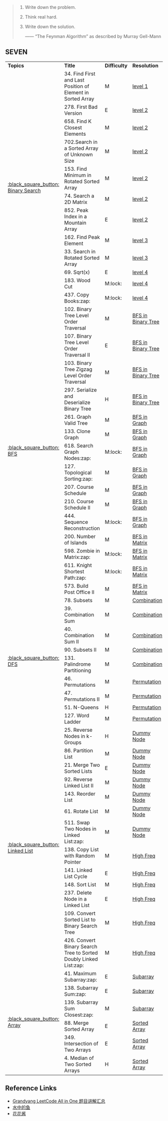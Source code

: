 > 1. Write down the problem.
> 2. Think real hard.
> 3. Write down the solution.
> 
>       —— “The Feynman Algorithm” as described by Murray Gell-Mann



SEVEN
------


<table>
<tr>
    <td><b>Topics</b></td>
    <td><b>Title</b></td>
    <td><b>Difficulty</b></td>
    <td><b>Resolution</b></td>
    <td><b>Day</b></td>
</tr>

<tr>
    <td rowspan="12"> <a href="https://github.com/Vida42/Leetcode/blob/master/Note/19s_Binary_Search.md"> :black_square_button: Binary Search </a> </td>
    <td>34. Find First and Last Position of Element in Sorted Array</td>
    <td>M</td>
    <td><a href="https://github.com/Vida42/Leetcode/blob/master/Warehouse/034._Find_First_and_Last_Position_of_Element_in_Sorted_Array.md">level 1</a></td>
    <td>19.10.30</td>
</tr>
<tr>
    <td>278. First Bad Version</td>
    <td>E</td>
    <td><a href="https://github.com/Vida42/Leetcode/blob/master/Warehouse/278._First_Bad_Version.md">level 2</a></td>
    <td>19.2.4</td>
</tr>
<tr>
    <td>658. Find K Closest Elements</td>
    <td>M</td>
    <td><a href="https://github.com/Vida42/Leetcode/blob/master/Warehouse/658._Find_K_Closest_Elements.md">level 2</a></td>
    <td>19.10.30</td>
</tr>
<tr>
    <td>702.Search in a Sorted Array of Unknown Size</td>
    <td>M</td>
    <td><a href="https://github.com/Vida42/Leetcode/blob/master/Warehouse/702.Search_in_a_Sorted_Array_of_Unknown_Size.md">level 2</a></td>
    <td>19.10.31</td>
</tr>
<tr>
    <td>153. Find Minimum in Rotated Sorted Array</td>
    <td>M</td>
    <td><a href="https://github.com/Vida42/Leetcode/blob/master/Warehouse/153._Find_Minimum_in_Rotated_Sorted_Array.md">level 2</a></td>
    <td>19.10.31</td>
</tr>
<tr>
    <td>74. Search a 2D Matrix</td>
    <td>M</td>
    <td><a href="https://github.com/Vida42/Leetcode/blob/master/Warehouse/074._Search_a_2D_Matrix.md">level 2</a></td>
    <td>19.10.31</td>
</tr>
<tr>
    <td>852. Peak Index in a Mountain Array</td>
    <td>E</td>
    <td><a href="https://github.com/Vida42/Leetcode/blob/master/Warehouse/852._Peak_Index_in_a_Mountain_Array.md">level 2</a></td>
    <td>19.11.1</td>
</tr>
<tr>
    <td>162. Find Peak Element</td>
    <td>M</td>
    <td><a href="https://github.com/Vida42/Leetcode/blob/master/Warehouse/162._Find_Peak_Element.md">level 3</a></td>
    <td>19.11.1</td>
</tr>
<tr>
    <td>33. Search in Rotated Sorted Array</td>
    <td>M</td>
    <td><a href="https://github.com/Vida42/Leetcode/blob/master/Warehouse/033._Search_in_Rotated_Sorted_Array.md">level 3</a></td>
    <td>19.11.4</td>
</tr>
<tr>
    <td>69. Sqrt(x)</td>
    <td>E</td>
    <td><a href="https://github.com/Vida42/Leetcode/blob/master/Warehouse/069._Sqrt(x).md">level 4</a></td>
    <td>19.11.4</td>
</tr>
<tr>
    <td>183. Wood Cut</td>
    <td>M:lock:</td>
    <td><a href="https://github.com/Vida42/Leetcode/blob/master/Warehouse/.md">level 4</a></td>
    <td>19.X.X</td>
</tr>
<tr>
    <td>437. Copy Books:zap:</td>
    <td>M:lock:</td>
    <td><a href="https://github.com/Vida42/Leetcode/blob/master/Warehouse/.md">level 4</a></td>
    <td>19.X.X</td>
</tr>
<tr>
    <td rowspan="15"> <a href="https://github.com/Vida42/Leetcode/blob/master/Note/19s_BFS.md"> :black_square_button: BFS </a> </td>
    <td>102. Binary Tree Level Order Traversal</td>
    <td>M</td>
    <td><a href="https://github.com/Vida42/Leetcode/blob/master/Warehouse/102._Binary_Tree_Level_Order_Traversal.md">BFS in Binary Tree</a></td>
    <td>19.11.6</td>
</tr>
<tr>
    <td>107. Binary Tree Level Order Traversal II</td>
    <td>E</td>
    <td><a href="https://github.com/Vida42/Leetcode/blob/master/Warehouse/107._Binary_Tree_Level_Order_Traversal_II.md">BFS in Binary Tree</a></td>
    <td>19.11.6</td>
</tr>
<tr>
    <td>103. Binary Tree Zigzag Level Order Traversal</td>
    <td>M</td>
    <td><a href="https://github.com/Vida42/Leetcode/blob/master/Warehouse/103._Binary_Tree_Zigzag_Level_Order_Traversal.md">BFS in Binary Tree</a></td>
    <td>19.11.6</td>
</tr>
<tr>
    <td>297. Serialize and Deserialize Binary Tree</td>
    <td>H</td>
    <td><a href="https://github.com/Vida42/Leetcode/blob/master/Warehouse/297._Serialize_and_Deserialize_Binary_Tree.md">BFS in Binary Tree</a></td>
    <td>19.11.6</td>
</tr>
<tr>
    <td>261. Graph Valid Tree</td>
    <td>M</td>
    <td><a href="https://github.com/Vida42/Leetcode/blob/master/Warehouse/261._Graph_Valid_Tree.md">BFS in Graph</a></td>
    <td>19.11.6</td>
</tr>
<tr>
    <td>133. Clone Graph</td>
    <td>M</td>
    <td><a href="https://github.com/Vida42/Leetcode/blob/master/Warehouse/133._Clone_Graph.md">BFS in Graph</a></td>
    <td>19.11.6</td>
</tr>
<tr>
    <td>618. Search Graph Nodes:zap:</td>
    <td>M:lock:</td>
    <td><a href="https://github.com/Vida42/Leetcode/blob/master/Warehouse/L618._Search_Graph_Nodes.md">BFS in Graph</a></td>
    <td>19.11.7</td>
</tr>
<tr>
    <td>127. Topological Sorting:zap:</td>
    <td>M</td>
    <td><a href="https://github.com/Vida42/Leetcode/blob/master/Warehouse/L127._Topological_Sorting.md">BFS in Graph</a></td>
    <td>19.11.7</td>
</tr>
<tr>
    <td>207. Course Schedule</td>
    <td>M</td>
    <td><a href="https://github.com/Vida42/Leetcode/blob/master/Warehouse/207._Course_Schedule.md">BFS in Graph</a></td>
    <td>19.11.9</td>
</tr>
<tr>
    <td>210. Course Schedule II</td>
    <td>M</td>
    <td><a href="https://github.com/Vida42/Leetcode/blob/master/Warehouse/210._Course_Schedule_II.md">BFS in Graph</a></td>
    <td>19.11.9</td>
</tr>
<tr>
    <td>444. Sequence Reconstruction</td>
    <td>M:lock:</td>
    <td><a href="https://github.com/Vida42/Leetcode/blob/master/Warehouse/444._Sequence_Reconstruction.md">BFS in Graph</a></td>
    <td>19.11.9</td>
</tr>
<tr>
    <td>200. Number of Islands</td>
    <td>M</td>
    <td><a href="https://github.com/Vida42/Leetcode/blob/master/Warehouse/200._Number_of_Islands.md">BFS in Matrix</a></td>
    <td>19.11.10</td>
</tr>
<tr>
    <td>598. Zombie in Matrix:zap:</td>
    <td>M:lock:</td>
    <td><a href="https://github.com/Vida42/Leetcode/blob/master/Warehouse/L598._Zombie_in_Matrix.md">BFS in Matrix</a></td>
    <td>19.11.10</td>
</tr>
<tr>
    <td>611. Knight Shortest Path:zap:</td>
    <td>M:lock:</td>
    <td><a href="https://github.com/Vida42/Leetcode/blob/master/Warehouse/.md">BFS in Matrix</a></td>
    <td>19.XX.XX</td>
</tr>
<tr>
    <td>573. Build Post Office II</td>
    <td>M</td>
    <td><a href="https://github.com/Vida42/Leetcode/blob/master/Warehouse/.md">BFS in Matrix</a></td>
    <td>19.XX.XX</td>
</tr>
<tr>
    <td rowspan="9"> <a href="https://github.com/Vida42/Leetcode/blob/master/Note/19s_DFS.md"> :black_square_button: DFS </a> </td>
    <td>78. Subsets</td>
    <td>M</td>
    <td><a href="https://github.com/Vida42/Leetcode/blob/master/Warehouse/078._Subsets.md">Combination</a></td>
    <td>19.11.11</td>
</tr>
<tr>
    <td>39. Combination Sum</td>
    <td>M</td>
    <td><a href="https://github.com/Vida42/Leetcode/blob/master/Warehouse/039._Combination_Sum.md">Combination</a></td>
    <td>19.11.11</td>
</tr>
<tr>
    <td>40. Combination Sum II</td>
    <td>M</td>
    <td><a href="https://github.com/Vida42/Leetcode/blob/master/Warehouse/040._Combination_Sum_II.md">Combination</a></td>
    <td>19.11.11</td>
</tr>
<tr>
    <td>90. Subsets II</td>
    <td>M</td>
    <td><a href="https://github.com/Vida42/Leetcode/blob/master/Warehouse/090._Subsets_II.md">Combination</a></td>
    <td>19.11.11</td>
</tr>
<tr>
    <td>131. Palindrome Partitioning</td>
    <td>M</td>
    <td><a href="https://github.com/Vida42/Leetcode/blob/master/Warehouse/131._Palindrome_Partitioning.md">Combination</a></td>
    <td>19.11.11</td>
</tr>
<tr>
    <td>46. Permutations</td>
    <td>M</td>
    <td><a href="https://github.com/Vida42/Leetcode/blob/master/Warehouse/046._Permutations.md">Permutation</a></td>
    <td>19.11.11</td>
</tr>
<tr>
    <td>47. Permutations II</td>
    <td>M</td>
    <td><a href="https://github.com/Vida42/Leetcode/blob/master/Warehouse/047._Permutations_II.md">Permutation</a></td>
    <td>19.11.11</td>
</tr>
<tr>
    <td>51. N-Queens</td>
    <td>H</td>
    <td><a href="https://github.com/Vida42/Leetcode/blob/master/Warehouse/051._N-Queens.md">Permutation</a></td>
    <td>19.11.14</td>
</tr>
<tr>
    <td>127. Word Ladder</td>
    <td>M</td>
    <td><a href="https://github.com/Vida42/Leetcode/blob/master/Warehouse/127._Word_Ladder.md">Permutation</a></td>
    <td>19.11.21</td>
</tr>
<tr>
    <td rowspan="13"> <a href="https://github.com/Vida42/Leetcode/blob/master/Note/19s_Binary_Search.md"> :black_square_button: Linked List </a> </td>
    <td>25. Reverse Nodes in k-Groups</td>
    <td>H</td>
    <td><a href="https://github.com/Vida42/Leetcode/blob/master/Warehouse/25._Reverse_Nodes_in_k-Groups.md">Dummy Node</a></td>
    <td>20.5.</td>
</tr>
<tr>
    <td>86. Partition List</td>
    <td>M</td>
    <td><a href="https://github.com/Vida42/Leetcode/blob/master/Warehouse/86._Partition_List.md">Dummy Node</a></td>
    <td>20.5.</td>
</tr>
<tr>
    <td>21. Merge Two Sorted Lists</td>
    <td>E</td>
    <td><a href="https://github.com/Vida42/Leetcode/blob/master/Warehouse/21._Merge_Two_Sorted_Lists.md">Dummy Node</a></td>
    <td>20.5.</td>
</tr>
<tr>
    <td>92. Reverse Linked List II</td>
    <td>M</td>
    <td><a href="https://github.com/Vida42/Leetcode/blob/master/Warehouse/92._Reverse_Linked_List_II.md">Dummy Node</a></td>
    <td>20.5.</td>
</tr>
<tr>
    <td>143. Reorder List</td>
    <td>M</td>
    <td><a href="https://github.com/Vida42/Leetcode/blob/master/Warehouse/143._Reorder_List.md">Dummy Node</a></td>
    <td>20.5.</td>
</tr>
<tr>
    <td>61. Rotate List</td>
    <td>M</td>
    <td><a href="https://github.com/Vida42/Leetcode/blob/master/Warehouse/61._Rotate_List.md">Dummy Node</a></td>
    <td>20.5.</td>
</tr>
<tr>
    <td>511. Swap Two Nodes in Linked List:zap:</td>
    <td>M</td>
    <td><a href="https://github.com/Vida42/Leetcode/blob/master/Warehouse/L511._Swap_Two_Nodes_in_Linked_List.md">Dummy Node</a></td>
    <td>20.5.</td>
</tr>
<tr>
    <td>138. Copy List with Random Pointer</td>
    <td>M</td>
    <td><a href="https://github.com/Vida42/Leetcode/blob/master/Warehouse/138._Copy_List_with_Random_Pointer.md">High Freq</a></td>
    <td>20.5.</td>
</tr>
<tr>
    <td>141. Linked List Cycle</td>
    <td>E</td>
    <td><a href="https://github.com/Vida42/Leetcode/blob/master/Warehouse/141._Linked_List_Cycle.md">High Freq</a></td>
    <td>20.5.</td>
</tr>
<tr>
    <td>148. Sort List</td>
    <td>M</td>
    <td><a href="https://github.com/Vida42/Leetcode/blob/master/Warehouse/148._Sort_List.md">High Freq</a></td>
    <td>20.5.</td>
</tr>
<tr>
    <td>237. Delete Node in a Linked List</td>
    <td>E</td>
    <td><a href="https://github.com/Vida42/Leetcode/blob/master/Warehouse/237._Delete_Node_in_a_Linked_List.md">High Freq</a></td>
    <td>20.5.</td>
</tr>
<tr>
    <td>109. Convert Sorted List to Binary Search Tree</td>
    <td>M</td>
    <td><a href="https://github.com/Vida42/Leetcode/blob/master/Warehouse/109._Convert_Sorted_List_to_Binary_Search_Tree.md">High Freq</a></td>
    <td>20.5.</td>
</tr>
<tr>
    <td>426. Convert Binary Search Tree to Sorted Doubly Linked List:zap:</td>
    <td>M</td>
    <td><a href="https://github.com/Vida42/Leetcode/blob/master/Warehouse/L426._Convert_Binary_Search_Tree_to_Sorted_Doubly_Linked_List.md">High Freq</a></td>
    <td>20.5.</td>
</tr>
<tr>
    <td rowspan="6"> <a href="https://github.com/Vida42/Leetcode/blob/master/Note/19s_Binary_Search.md"> :black_square_button: Array </a> </td>
    <td>41. Maximum Subarray:zap:</td>
    <td>E</td>
    <td><a href="https://github.com/Vida42/Leetcode/blob/master/Warehouse/L41._Maximum_Subarray.md">Subarray</a></td>
    <td>20.5.</td>
</tr>
<tr>
    <td>138. Subarray Sum:zap:</td>
    <td>E</td>
    <td><a href="https://github.com/Vida42/Leetcode/blob/master/Warehouse/L138._Subarray_Sum.md">Subarray</a></td>
    <td>20.5.</td>
</tr>
<tr>
    <td>139. Subarray Sum Closest:zap:</td>
    <td>M</td>
    <td><a href="https://github.com/Vida42/Leetcode/blob/master/Warehouse/L139._Subarray_Sum_Closest.md">Subarray</a></td>
    <td>20.5.</td>
</tr>
<tr>
    <td>88. Merge Sorted Array</td>
    <td>E</td>
    <td><a href="https://github.com/Vida42/Leetcode/blob/master/Warehouse/88._Merge_Sorted_Array.md">Sorted Array</a></td>
    <td>20.5.</td>
</tr>
<tr>
    <td>349. Intersection of Two Arrays</td>
    <td>E</td>
    <td><a href="https://github.com/Vida42/Leetcode/blob/master/Warehouse/349._Intersection_of_Two_Arrays.md">Sorted Array</a></td>
    <td>20.5.</td>
</tr>
<tr>
    <td>4. Median of Two Sorted Arrays</td>
    <td>H</td>
    <td><a href="https://github.com/Vida42/Leetcode/blob/master/Warehouse/4._Median_of_Two_Sorted_Arrays.md">Sorted Array</a></td>
    <td>20.5.</td>
</tr>



</table>




Reference Links
------

* [Grandyang LeetCode All in One 题目讲解汇总](https://www.cnblogs.com/grandyang/p/4606334.html)
* [水中的鱼](https://fisherlei.blogspot.com/)
* [花花酱](https://www.youtube.com/channel/UC5xDNEcvb1vgw3lE21Ack2Q)
